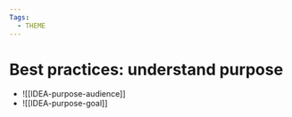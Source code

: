 ```yaml
---
Tags:
  - THEME
---
```


# Best practices: understand purpose

- ![[IDEA-purpose-audience]]
- ![[IDEA-purpose-goal]]